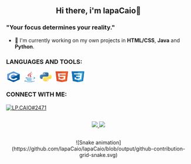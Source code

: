 
<!--APRESENTATION-->
<div>
  <h2 align="center">Hi there, i'm lapaCaio👋</h2>
  <h3>"Your focus determines your reality."</h3>
</div>

- 🤖 I'm currently working on my own projects in **HTML/CSS**, **Java** and **Python**.

<div style="display: inline_block">
  <div>
    <h3>LANGUAGES AND TOOLS:</h3>
  </div>
  <img align="center" alt="C" height="30" width="40" src="https://raw.githubusercontent.com/devicons/devicon/master/icons/c/c-original.svg">
  <img align="center" alt="Java" height="30" width="40" src="https://raw.githubusercontent.com/devicons/devicon/master/icons/java/java-original.svg">
  <img align="center" alt="Python" height="30" width="40" src="https://raw.githubusercontent.com/devicons/devicon/master/icons/python/python-original.svg">
  <img align="center" alt="HTML" height="30" width="40" src="https://raw.githubusercontent.com/devicons/devicon/master/icons/html5/html5-original.svg">
  <img align="center" alt="CSS" height="30" width="40" src="https://raw.githubusercontent.com/devicons/devicon/master/icons/css3/css3-original.svg">
</div>

<div>
  <h3 align="left">CONNECT WITH ME:</h3>
  <div align="left">
    <a href="https://discord.gg/LP.CAIO#2471" target="blank">
      <img align="center" alt="LP.CAIO#2471" src="https://raw.githubusercontent.com/rahuldkjain/github-profile-readme-generator/master/src/images/icons/Social/discord.svg" height="30" width="40" />
    </a>
  </div>
</div>

##

<!--GITHUB STATS-->
<div align="center">
  <a href="https://github.com/lapaCaio">
  <img height="180em" src="https://github-readme-stats.vercel.app/api?username=lapaCaio&show_icons=true&theme=dracula&include_all_commits=true&count_private=true"/>  
  <img height="180em" src="https://github-readme-stats.vercel.app/api/top-langs/?username=lapaCaio&layout=compact&langs_count=16&theme=dracula"/>
  </a>
</div>

##
<div align="center">
  ![Snake animation](https://github.com/lapaCaio/lapaCaio/blob/output/github-contribution-grid-snake.svg)
</div>
